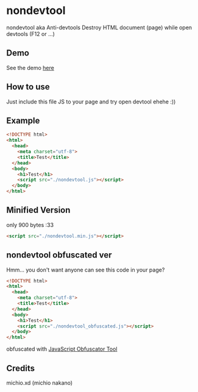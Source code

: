 # nondevtool
nondevtool aka Anti-devtools
Destroy HTML document (page) while open devtools (F12 or ...)

## Demo
See the demo <a target="_blank" href="https://nondevtool.michio.ga">here</a>
## How to use
Just include this file JS to your page and try open devtool ehehe :))

## Example
```html
<!DOCTYPE html>
<html>
  <head>
    <meta charset="utf-8">
    <title>Test</title>
  </head>
  <body>
    <h1>Test</h1>
    <script src="./nondevtool.js"></script>
  </body>
</html>
```

## Minified Version
only 900 bytes :33
```html
<script src="./nondevtool.min.js"></script>
```

## nondevtool obfuscated ver
Hmm... you don't want anyone can see this code in your page?
```html
<!DOCTYPE html>
<html>
  <head>
    <meta charset="utf-8">
    <title>Test</title>
  </head>
  <body>
    <h1>Test</h1>
    <script src="./nondevtool_obfuscated.js"></script>
  </body>
</html>
```
obfuscated with <a href="https://github.com/javascript-obfuscator/javascript-obfuscator" target="_blank">JavaScript Obfuscator Tool</a>
## Credits
michio.xd (michio nakano)
